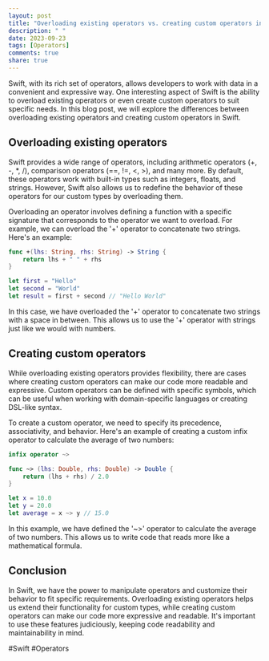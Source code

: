 ```yaml
---
layout: post
title: "Overloading existing operators vs. creating custom operators in Swift"
description: " "
date: 2023-09-23
tags: [Operators]
comments: true
share: true
---
```


Swift, with its rich set of operators, allows developers to work with data in a convenient and expressive way. One interesting aspect of Swift is the ability to overload existing operators or even create custom operators to suit specific needs. In this blog post, we will explore the differences between overloading existing operators and creating custom operators in Swift.

## Overloading existing operators

Swift provides a wide range of operators, including arithmetic operators (+, -, *, /), comparison operators (==, !=, <, >), and many more. By default, these operators work with built-in types such as integers, floats, and strings. However, Swift also allows us to redefine the behavior of these operators for our custom types by overloading them.

Overloading an operator involves defining a function with a specific signature that corresponds to the operator we want to overload. For example, we can overload the '+' operator to concatenate two strings. Here's an example:

```swift
func +(lhs: String, rhs: String) -> String {
    return lhs + " " + rhs
}

let first = "Hello"
let second = "World"
let result = first + second // "Hello World"
```

In this case, we have overloaded the '+' operator to concatenate two strings with a space in between. This allows us to use the '+' operator with strings just like we would with numbers.

## Creating custom operators

While overloading existing operators provides flexibility, there are cases where creating custom operators can make our code more readable and expressive. Custom operators can be defined with specific symbols, which can be useful when working with domain-specific languages or creating DSL-like syntax.

To create a custom operator, we need to specify its precedence, associativity, and behavior. Here's an example of creating a custom infix operator to calculate the average of two numbers:

```swift
infix operator ~>

func ~> (lhs: Double, rhs: Double) -> Double {
    return (lhs + rhs) / 2.0
}

let x = 10.0
let y = 20.0
let average = x ~> y // 15.0
```

In this example, we have defined the '~>' operator to calculate the average of two numbers. This allows us to write code that reads more like a mathematical formula.

## Conclusion

In Swift, we have the power to manipulate operators and customize their behavior to fit specific requirements. Overloading existing operators helps us extend their functionality for custom types, while creating custom operators can make our code more expressive and readable. It's important to use these features judiciously, keeping code readability and maintainability in mind.

#Swift #Operators